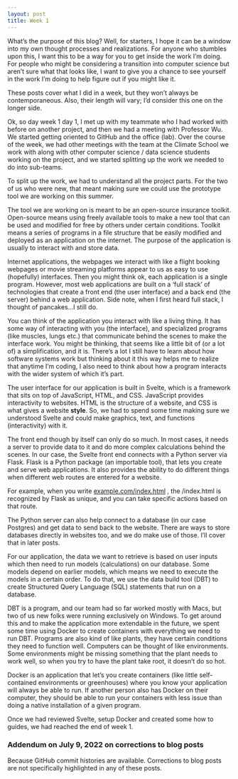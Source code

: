 ```yaml
---
layout: post
title: Week 1
---
```


What’s the purpose of this blog? Well, for starters, I hope it can be a window into my own thought processes and realizations. For anyone who stumbles upon this, I want this to be a way for you to get inside the work I’m doing. For people who might be considering a transition into computer science but aren’t sure what that looks like, I want to give you a chance to see yourself in the work I’m doing to help figure out if you might like it.

These posts cover what I did in a week, but they won’t always be contemporaneous. Also, their length will vary; I’d consider this one on the longer side.

Ok, so day week 1 day 1, I met up with my teammate who I had worked with before on another project, and then we had a meeting with Professor Wu. We started getting oriented to GitHub and the office (lab). Over the course of the week, we had other meetings with the team at the Climate School we work with along with other computer science / data science students working on the project, and we started splitting up the work we needed to do into sub-teams.

To split up the work, we had to understand all the project parts. For the two of us who were new, that meant making sure we could use the prototype tool we are working on this summer.

The tool we are working on is meant to be an open-source insurance toolkit. Open-source means using freely available tools to make a new tool that can be used and modified for free by others under certain conditions. Toolkit means a series of programs in a file structure that be easily modified and deployed as an application on the internet. The purpose of the application is usually to interact with and store data.

Internet applications, the webpages we interact with like a flight booking webpages or movie streaming platforms appear to us as easy to use (hopefully) interfaces. Then you might think ok, each application is a single program. However, most web applications are built on a ‘full stack’ of technologies that create a front end (the user interface) and a back end (the server) behind a web application. Side note, when I first heard full stack, I thought of pancakes…I still do.

You can think of the application you interact with like a living thing. It has some way of interacting with you (the interface), and specialized programs (like muscles, lungs etc.) that communicate behind the scenes to make the interface work. You might be thinking, that seems like a little bit of (or a lot of) a simplification, and it is. There’s a lot I still have to learn about how software systems work but thinking about it this way helps me to realize that anytime I’m coding, I also need to think about how a program interacts with the wider system of which it’s part.

The user interface for our application is built in Svelte, which is a framework that sits on top of JavaScript, HTML, and CSS. JavaScript provides interactivity to websites. HTML is the structure of a website, and CSS is what gives a website **style**. So, we had to spend some time making sure we understood Svelte and could make graphics, text, and functions (interactivity) with it.

The front end though by itself can only do so much. In most cases, it needs a server to provide data to it and do more complex calculations behind the scenes. In our case, the Svelte front end connects with a Python server via Flask. Flask is a Python package (an importable tool), that lets you create and serve web applications. It also provides the ability to do different things when different web routes are entered for a website.

For example, when you write [example.com/index.html](http://example.com/index.html) , the /index.html is recognized by Flask as unique, and you can take specific actions based on that route.

The Python server can also help connect to a database (in our case Postgres) and get data to send back to the website. There are ways to store databases directly in websites too, and we do make use of those. I’ll cover that in later posts.

For our application, the data we want to retrieve is based on user inputs which then need to run models (calculations) on our database. Some models depend on earlier models, which means we need to execute the models in a certain order. To do that, we use the data build tool (DBT) to create Structured Query Language (SQL) statements that run on a database.

DBT is a program, and our team had so far worked mostly with Macs, but two of us new folks were running exclusively on Windows. To get around this and to make the application more extendable in the future, we spent some time using Docker to create containers with everything we need to run DBT. Programs are also kind of like plants, they have certain conditions they need to function well. Computers can be thought of like environments. Some environments might be missing something that the plant needs to work well, so when you try to have the plant take root, it doesn’t do so hot.

Docker is an application that let’s you create containers (like little self-contained environments or greenhouses) where you know your application will always be able to run. If another person also has Docker on their computer, they should be able to run your containers with less issue than doing a native installation of a given program.

Once we had reviewed Svelte, setup Docker and created some how to guides, we had reached the end of week 1.


### Addendum on July 9, 2022 on corrections to blog posts

Because GitHub commit histories are available. Corrections to blog posts are not specifically highlighted in any of these posts. 

